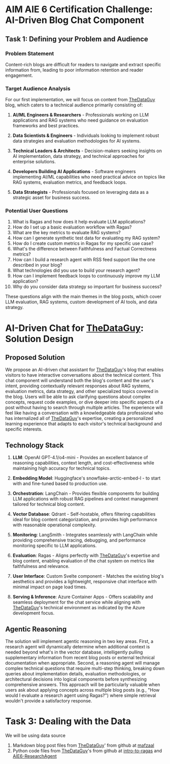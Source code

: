 # AIM AIE 6 Certification Challenge: AI-Driven Blog Chat Component

## Task 1: Defining your Problem and Audience

### Problem Statement
Content-rich blogs are difficult for readers to navigate and extract specific information from, leading to poor information retention and reader engagement.


### Target Audience Analysis

For our first implementation, we will focus on content from [TheDataGuy](https://thedataguy.pro) blog, which caters to a technical audience primarily consisting of:

1. **AI/ML Engineers & Researchers** - Professionals working on LLM applications and RAG systems who need guidance on evaluation frameworks and best practices.

2. **Data Scientists & Engineers** - Individuals looking to implement robust data strategies and evaluation methodologies for AI systems.

3. **Technical Leaders & Architects** - Decision-makers seeking insights on AI implementation, data strategy, and technical approaches for enterprise solutions.

4. **Developers Building AI Applications** - Software engineers implementing AI/ML capabilities who need practical advice on topics like RAG systems, evaluation metrics, and feedback loops.

5. **Data Strategists** - Professionals focused on leveraging data as a strategic asset for business success.


### Potential User Questions
1. What is Ragas and how does it help evaluate LLM applications?
2. How do I set up a basic evaluation workflow with Ragas?
3. What are the key metrics to evaluate RAG systems?
4. How can I generate synthetic test data for evaluating my RAG system?
5. How do I create custom metrics in Ragas for my specific use case?
6. What's the difference between Faithfulness and Factual Correctness metrics?
7. How can I build a research agent with RSS feed support like the one described in your blog?
8. What technologies did you use to build your research agent?
9. How can I implement feedback loops to continuously improve my LLM application?
10. Why do you consider data strategy so important for business success?

These questions align with the main themes in the blog posts, which cover LLM evaluation, RAG systems, custom development of AI tools, and data strategy.

# AI-Driven Chat for [TheDataGuy](https://thedataguy.pro): Solution Design

## Proposed Solution

We propose an AI-driven chat assistant for [TheDataGuy](https://thedataguy.pro)'s blog that enables visitors to have interactive conversations about the technical content. This chat component will understand both the blog's content and the user's intent, providing contextually relevant responses about RAG systems, evaluation metrics, data strategy, and other specialized topics covered in the blog. Users will be able to ask clarifying questions about complex concepts, request code examples, or dive deeper into specific aspects of a post without having to search through multiple articles. The experience will feel like having a conversation with a knowledgeable data professional who has internalized all of [TheDataGuy](https://thedataguy.pro)'s expertise, creating a personalized learning experience that adapts to each visitor's technical background and specific interests.

## Technology Stack

1. **LLM**: OpenAI GPT-4.1/o4-mini - Provides an excellent balance of reasoning capabilities, context length, and cost-effectiveness while maintaining high accuracy for technical topics.

2. **Embedding Model**: Huggingface's snowflake-arctic-embed-l - to start with and fine-tuned based to production use.

3. **Orchestration**: LangChain - Provides flexible components for building LLM applications with robust RAG pipelines and context management tailored for technical blog content.

4. **Vector Database**: Qdrant - Self-hostable, offers filtering capabilities ideal for blog content categorization, and provides high performance with reasonable operational complexity.

5. **Monitoring**: LangSmith - Integrates seamlessly with LangChain while providing comprehensive tracing, debugging, and performance monitoring specific to LLM applications.

6. **Evaluation**: Ragas - Aligns perfectly with [TheDataGuy](https://thedataguy.pro)'s expertise and blog content, enabling evaluation of the chat system on metrics like faithfulness and relevance.

7. **User Interface**: Custom Svelte component - Matches the existing blog's aesthetics and provides a lightweight, responsive chat interface with minimal impact on page load times.

8. **Serving & Inference**: Azure Container Apps - Offers scalability and seamless deployment for the chat service while aligning with [TheDataGuy](https://thedataguy.pro)'s technical environment as indicated by the Azure development focus.

## Agentic Reasoning

The solution will implement agentic reasoning in two key areas. First, a research agent will dynamically determine when additional context is needed beyond what's in the vector database, intelligently pulling supplementary information from recent blog posts or external technical documentation when appropriate. Second, a reasoning agent will manage complex technical questions that require multi-step thinking, breaking down queries about implementation details, evaluation methodologies, or architectural decisions into logical components before synthesizing comprehensive answers. This approach will be particularly valuable when users ask about applying concepts across multiple blog posts (e.g., "How would I evaluate a research agent using Ragas?") where simple retrieval wouldn't provide a satisfactory response.


# Task 3: Dealing with the Data

We will be using data source

1. Markdown blog post files from [TheDataGuy](https://thedataguy.pro)' from github at [mafzaal](https://github.com/mafzaal/mafzaal.github.io)
2. Python code files from [TheDataGuy](https://thedataguy.pro)'s from github at [intro-to-ragas](https://github.com/mafzaal/intro-to-ragas) and [AIE6-ResearchAgent](https://github.com/mafzaal/AIE6-ResearchAgent)